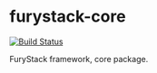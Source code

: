 # furystack-core


[![Build Status](https://travis-ci.org/FuryTechs/furystack-core.svg?branch=master)](https://travis-ci.org/FuryTechs/furystack-core)


FuryStack framework, core package.
